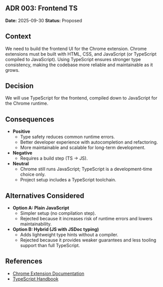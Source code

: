 ## ADR 003: Frontend TS

**Date:** 2025-09-30
**Status:** Proposed

## Context
We need to build the frontend UI for the Chrome extension. Chrome extensions must be built with HTML, CSS, and JavaScript (or TypeScript compiled to JavaScript). Using TypeScript ensures stronger type consistency, making the codebase more reliable and maintainable as it grows.

## Decision
We will use TypeScript for the frontend, compiled down to JavaScript for the Chrome runtime.

## Consequences
- **Positive**
  - Type safety reduces common runtime errors.
  - Better developer experience with autocompletion and refactoring.
  - More maintainable and scalable for long-term development.
- **Negative**
  - Requires a build step (TS → JS).
- **Neutral**
  - Chrome still runs JavaScript; TypeScript is a development-time choice only.
  - Project setup includes a TypeScript toolchain.

## Alternatives Considered
- **Option A: Plain JavaScript**
  - Simpler setup (no compilation step).
  - Rejected because it increases risk of runtime errors and lowers maintainability.
- **Option B: Hybrid (JS with JSDoc typing)**
  - Adds lightweight type hints without a compiler.
  - Rejected because it provides weaker guarantees and less tooling support than full TypeScript.

## References
- [Chrome Extension Documentation](https://developer.chrome.com/docs/extensions)
- [TypeScript Handbook](https://www.typescriptlang.org/docs/)
